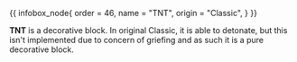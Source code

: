 {{ infobox_node{
	order = 46,
	name = "TNT",
	origin = "Classic",
} }}

**TNT** is a decorative block. In original Classic, it is able to detonate, but this isn't implemented due to concern of griefing and as such it is a pure decorative block.

